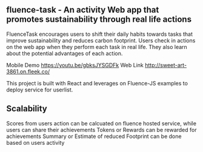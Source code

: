 ## fluence-task - An activity Web app that promotes sustainability through real life actions


FluenceTask encourages users to shift their daily habits towards tasks that improve sustainability and reduces carbon footprint. Users check in actions on the web app when they perform each task in real life. They also learn about the potential advantages of each action.

Mobile Demo https://youtu.be/gbksJYSGDFk 
Web Link http://sweet-art-3861.on.fleek.co/


This project is built with React and leverages on Fluence-JS examples to deploy service for userlist.


## Scalability
Scores from users action can be calcuated on fluence hosted service, while users can share their achievements
Tokens or Rewards can be rewarded for achievements
Summary or Estimate of reduced Footprint can be done based on users activity


